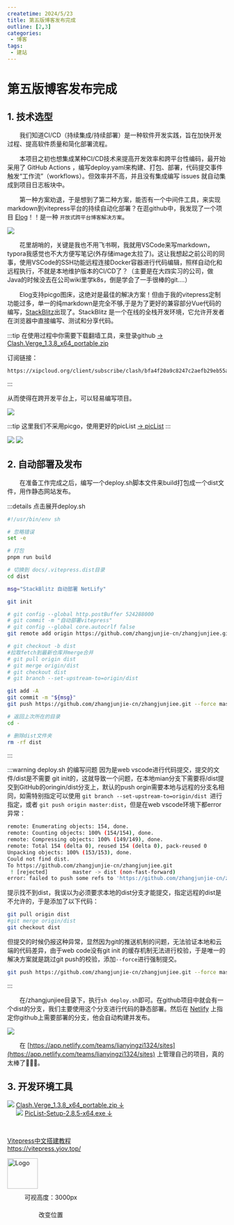 ```yaml
---
createtime: 2024/5/23
title: 第五版博客发布完成
outline: [2,3]
categories:
 - 博客
tags:
 - 建站
---
```

# 第五版博客发布完成

## 1. 技术选型
&emsp;&emsp;我们知道CI/CD（持续集成/持续部署）是一种软件开发实践，旨在加快开发过程、提高软件质量和简化部署流程。

&emsp;&emsp;本项目之初也想集成某种CI/CD技术来提高开发效率和跨平台性编码，最开始采用了 GitHub Actions ，编写deploy.yaml来构建、打包、部署，代码提交事件触发“工作流”（workflows）。但效率并不高，并且没有集成编写 issues 就自动集成到项目日志板块中。

&emsp;&emsp;第一种方案劝退，于是想到了第二种方案，能否有一个中间件工具，来实现markdown到vitepress平台的持续自动化部署？在逛github中，我发现了一个项目 <u>[Elog](https://elog.1874.cool/)</u>！！是一种 `开放式跨平台博客解决方案`。

<img src="https://gitee.com/zhangjunjiee/article-images/raw/master/images/202405232221241.png"/>

&emsp;&emsp;花里胡哨的，关键是我也不用飞书啊，我就用VSCode来写markdown，typora我感觉也不大方便写笔记(外存储image太拉了)。这让我想起之前公司的同事，使用VSCode的SSH功能远程连接Docker容器进行代码编辑，照样自动化和远程执行，不就是本地维护版本的CI/CD了？（主要是在大四实习的公司，做Java的时候没去在公司wiki里学k8s，倒是学会了一手很棒的git....）

&emsp;&emsp;Elog支持picgo图床，这绝对是最佳的解决方案！但由于我的vitepress定制功能过多，单一的纯markdown是完全不够,于是为了更好的兼容部分Vue代码的编写，<u>[StackBlitz](https://stackblitz.com/)</u>出现了。StackBlitz 是一个在线的全栈开发环境，它允许开发者在浏览器中直接编写、测试和分享代码。

:::tip 在使用过程中你需要下载翻墙工具，来登录github
[-> Clash.Verge_1.3.8_x64_portable.zip](https://github.com/zzzgydi/clash-verge/releases/download/v1.3.8/Clash.Verge_1.3.8_x64_portable.zip)

订阅链接：
```md:no-line-numbers
https://xipcloud.org/client/subscribe/clash/bfa4f20a9c8247c2aefb29eb55a99546
```

:::

从而使得在跨开发平台上，可以轻易编写项目。

<img src="https://gitee.com/zhangjunjiee/article-images/raw/master/images/202405232348538.png"/>

:::tip 这里我们不采用picgo，使用更好的picList
[-> picList](https://release.piclist.cn/latest/PicList-Setup-2.8.5-x64.exe)
:::

<img src="https://gitee.com/zhangjunjiee/article-images/raw/master/images/202405232351658.png"/>
<img src="https://gitee.com/zhangjunjiee/article-images/raw/master/images/202405240011762.png"/>

## 2. 自动部署及发布

&emsp;&emsp;在准备工作完成之后，编写一个deploy.sh脚本文件来build打包成一个dist文件，用作静态网站发布。

:::details 点击展开deploy.sh
```sh
#!/usr/bin/env sh

# 忽略错误
set -e

# 打包
pnpm run build

# 切换到 docs/.vitepress.dist目录
cd dist

msg="StackBlitz 自动部署 NetLify"

git init

# git config --global http.postBuffer 524288000
# git commit -m "自动部署vitepress"
# git config --global core.autocrlf false
git remote add origin https://github.com/zhangjunjie-cn/zhangjunjiee.git

# git checkout -b dist
#拉取fetch到最新仓库并merge合并
# git pull origin dist
# git merge origin/dist 
# git checkout dist 
# git branch --set-upstream-to=origin/dist  

git add -A
git commit -m "${msg}"
git push https://github.com/zhangjunjie-cn/zhangjunjiee.git --force master:dist 

# 返回上次所在的目录
cd -

# 删除dist文件夹
rm -rf dist
```
:::

:::warning deploy.sh 的编写问题
因为是web vscode进行代码提交，提交的文件/dist是不需要 git init的，这就导致一个问题，在本地mian分支下需要将/dist提交到GitHub的oringin/dist分支上，默认的push orgin需要本地与远程的分支名相同，如需特别指定可以使用 `git branch --set-upstream-to=origin/dist `进行指定，或者 `git push origin master:dist`，但是在web vscode环境下都error异常：


```sh
remote: Enumerating objects: 154, done.
remote: Counting objects: 100% (154/154), done.
remote: Compressing objects: 100% (149/149), done.
remote: Total 154 (delta 0), reused 154 (delta 0), pack-reused 0
Unpacking objects: 100% (153/153), done.
Could not find dist.
To https://github.com/zhangjunjie-cn/zhangjunjiee.git
 ! [rejected]        master -> dist (non-fast-forward)
error: failed to push some refs to 'https://github.com/zhangjunjie-cn/zhangjunjiee.git'
```


提示找不到dist，我误以为必须要求本地的dist分支才能提交，指定远程的dist是不允许的，于是添加了以下代码：
```sh
git pull origin dist
#git merge origin/dist 
git checkout dist 
```
但提交的时候仍报这种异常，显然因为git的推送机制的问题，无法验证本地和云端的代码差异，由于web code没有git init 的缓存机制无法进行校验，于是唯一的解决方案就是跳过git push的校验，添加`--force`进行强制提交。
```sh
git push https://github.com/zhangjunjie-cn/zhangjunjiee.git --force master:dist 
```
:::

&emsp;&emsp;在/zhangjunjiee目录下，执行`sh deploy.sh`即可。在github项目中就会有一个dist的分支，我们主要使用这个分支进行代码的静态部署。然后在 <u>[Netlify](https://app.netlify.com/start)</u> 上指定你github上需要部署的分支，他会自动构建并发布。


<img src="https://gitee.com/zhangjunjiee/article-images/raw/master/images/202405232359957.png"/>

&emsp;&emsp;在 <u>[https://app.netlify.com/teams/lianyingzi1324/sites](https://app.netlify.com/teams/lianyingzi1324/sites)</u> 上管理自己的项目，真的太棒了🥳🎉🎉。


## 3. 开发环境工具

<div style="width:320px;float:left;" >
<img src="https://gitee.com/zhangjunjiee/article-images/raw/master/images/202405261607705.png"/>
<NCard>
<a href="https://github.com/zzzgydi/clash-verge/releases/download/v1.3.8/Clash.Verge_1.3.8_x64_portable.zip" target="_blank">Clash.Verge_1.3.8_x64_portable.zip ↓</a>
</NCard>
</div>

<div style="width:320px;float:left;margin-left:20px;margin-bottom:30px" >
<img src="https://gitee.com/zhangjunjiee/article-images/raw/master/images/202405261607705.png"/>
<NCard>
<a href="https://release.piclist.cn/latest/PicList-Setup-2.8.5-x64.exe" target="_blank">PicList-Setup-2.8.5-x64.exe ↓</a>
</NCard>
</div>


<div class="linkcard" style="clear:both">
  <a href="https://vitepress.yiov.top/" target="_blank">
    <p class="description">Vitepress中文搭建教程<br><span>https://vitepress.yiov.top/</span></p>
    <div class="logo">
        <img alt="Logo" width="70px" height="70px" src="https://gitee.com/zhangjunjiee/article-images/raw/master/images/202405051433983.jpg" />
    </div>
  </a>
</div>


<script setup>
import { NBackTop,NCard } from 'naive-ui'
</script>

<NBackTop :right="100" />
<NBackTop :bottom="100" :visibility-height="3000">
    <div
      style="
        width: 200px;
        height: 40px;
        line-height: 40px;
        text-align: center;
        font-size: 14px;
      "
    >
      可视高度：3000px
    </div>
  </NBackTop>

<NBackTop :right="40" :bottom="160">
    <div
      style="
        width: 200px;
        height: 40px;
        line-height: 40px;
        text-align: center;
        font-size: 14px;
      "
    >
      改变位置
    </div>
  </NBackTop>


<style module>
.carousel-img {
  margin: 0 auto;
  width: 100%;
  height: 100%;
  object-fit: cover;
}
</style>